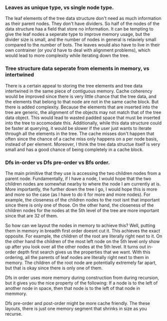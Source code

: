### Leaves as unique type, vs single node type.

The leaf elements of the tree data structure don't need as much information as their parent nodes. They don't have dividers. So half of the nodes of the data structure haa a field that store no information. It can be tempting to give the leaf nodes a seperate type to improve memory usage, but the divider size is small, and the number of nodes in general is relaviely small compared to the number of bots. The leaves would also have to live in their own contrainer (or you'd have to deal with alignment problems), which would lead to more complexity while iterating down the tree.


### Tree structure data seperate from elements in memory, vs intertwined

There is a certain appeal to storing the tree elements and tree data intertwined in the same piece of contiguous memory. Cache coherency would be improved since there is very little chance that the tree data, and the elements that belong to that node are not in the same cache block. But there is added complexity. Because the elements that are inserted into the tree are generic, the alignment of the objects may not match that of the tree data object. This would lead to wasted padded space that must be inserted into the tree to accomodate this. Additionally, while this data structure could be faster at querying, it would be slower if the user just wants to iterate through all the elements in the tree. The cache misses don't happen that often since the chance of a cache miss only happens on a per node basis, instead of per element. Moreover, I think the tree data structue itself is very small and has a good chance of being completely in a cache block.

### Dfs in-order vs Dfs pre-order vs Bfs order.

The main primitive that they use is accessing the two children nodes from a parent node. Fundamentally, if I have a node, I would hope that the two children nodes are somewhat nearby to where the node I am currently at is. More importantly, the further down the tree I go, I would hope this is more and more so the case (as I have to do it for more and more nodes). For example, the closeness of the children nodes to the root isnt that important since there is only one of those. On the other hand, the closeness of the children nodes for the nodes at the 5th level of the tree are more important since that are 32 of them. 

So how can we layout the nodes in memory to achieve this? Well, putting them in memory in breadth first order doesnt cut it. This achieves the exact opposite. For example, the children of the root are literally right next to it. On the other hand the children of the most left node on the 5th level only show up after you look over all the other nodes at the 5th level. It turns out in-order depth first search gives us the properties that we want. With this ordering, all the parents of leaf nodes are literally right next to them in memory. The children of the root node are potentially extremely far apart, but that is okay since there is only one of them.

Dfs in order uses more memory during construction from during recursion, but it gives you the nice property of the following: If a node is to the left of another node in space, then that node is to the left of that node in memmory. 

Dfs pre-order and post-order might be more cache friendly. The these layouts, there is just one memory segment that shrinks in size as you recurse. 